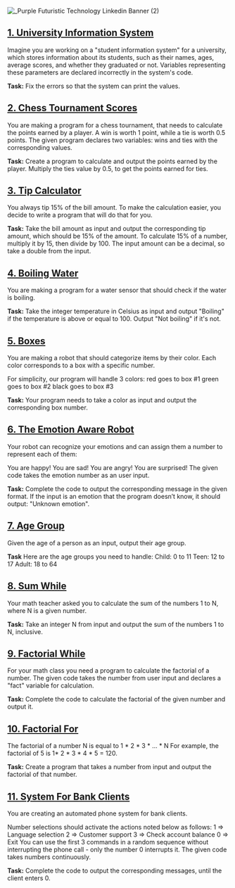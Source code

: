 ![_Purple Futuristic Technology Linkedin Banner (2)](https://github.com/BiaAkemi/Java-Sololearn-projects/assets/145511213/4e46453b-42ab-4b18-8e05-b57dad4e5dd3)

## [1. University Information System](UnivesityInformationSystem.java)
Imagine you are working on a "student information system" for a university, which stores information about its students, such as their names, ages, average scores, and whether they graduated or not. 
Variables representing these parameters are declared incorrectly in the system's code.
 
**Task:** 
Fix the errors so that the system can print the values.

## [2. Chess Tournament Scores](ChessTournamentScores.java)
You are making a program for a chess tournament, that needs to calculate the points earned by a player.
A win is worth 1 point, while a tie is worth 0.5 points.
The given program declares two variables: wins and ties with the corresponding values.

**Task:**
Create a program to calculate and output the points earned by the player.
Multiply the ties value by 0.5, to get the points earned for ties.

## [3. Tip Calculator](TipCalculator.java)
You always tip 15% of the bill amount. 
To make the calculation easier, you decide to write a program that will do that for you.

**Task:**
Take the bill amount as input and output the corresponding tip amount, which should be 15% of the amount.
To calculate 15% of a number, multiply it by 15, then divide by 100.
The input amount can be a decimal, so take a double from the input.

## [4. Boiling Water](BoilingWater.java)
You are making a program for a water sensor that should check if the water is boiling.

**Task:**
Take the integer temperature in Celsius as input and output "Boiling" if the temperature is above or equal to 100.
Output "Not boiling" if it's not.

## [5. Boxes](Boxes.java)
You are making a robot that should categorize items by their color.
Each color corresponds to a box with a specific number.

For simplicity, our program will handle 3 colors:
red goes to box #1
green goes to box #2
black goes to box #3

**Task:**
Your program needs to take a color as input and output the corresponding box number.

## [6. The Emotion Aware Robot](TheEmotionAwareRobot.java)
Your robot can recognize your emotions and can assign them a number to represent each of them:

You are happy!
You are sad!
You are angry!
You are surprised!
The given code takes the emotion number as an user input.

**Task:**
Complete the code to output the corresponding message in the given format.
If the input is an emotion that the program doesn’t know, it should output: "Unknown emotion".

## [7. Age Group](AgeGroup.java)
Given the age of a person as an input, output their age group.

**Task**
Here are the age groups you need to handle:
Child: 0 to 11
Teen: 12 to 17
Adult: 18 to 64

## [8. Sum While](SumWhile.java)
Your math teacher asked you to calculate the sum of the numbers 1 to N, where N is a given number.

**Task:** 
Take an integer N from input and output the sum of the numbers 1 to N, inclusive.

## [9. Factorial While](FactorialWhile.java)
For your math class you need a program to calculate the factorial of a number.
The given code takes the number from user input and declares a "fact" variable for calculation.

**Task:**
Complete the code to calculate the factorial of the given number and output it.

## [10. Factorial For](FactorialFor.java)
The factorial of a number N is equal to 1 * 2 * 3 * ... * N
For example, the factorial of 5 is 1* 2 * 3 * 4 * 5  = 120.

**Task:**
Create a program that takes a number from input and output the factorial of that number.

## [11. System For Bank Clients](SystemForBankClients.java)
You are creating an automated phone system for bank clients.

Number selections should activate the actions noted below as follows:
1 => Language selection
2 => Customer support
3 => Check account balance
0 => Exit
You can use the first 3 commands in a random sequence without interrupting the phone call - only the number 0 interrupts it. The given code takes numbers continuously.

**Task:**
Complete the code to output the corresponding messages, until the client enters 0.